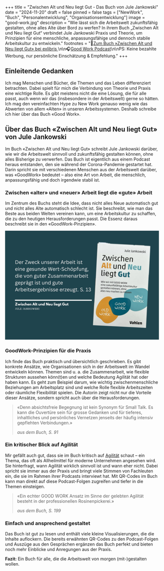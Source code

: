 +++
title = "Zwischen Alt und Neu liegt Gut - Das Buch von Jule Jankowski"
date = "2024-11-20"
draft = false
pinned = false
tags = ["NewWork", "Buch", "Personalentwicklung", "Organisationsentwicklung"]
image = "good-work.jpg"
description = "Wie lässt sich die Arbeitswelt zukunftsfähig gestalten, ohne alles Alte über Bord zu werfen? In ihrem Buch „Zwischen Alt und Neu liegt Gut“ verbindet Jule Jankowski Praxis und Theorie, um Prinzipien für eine menschliche, anpassungsfähige und dennoch stabile Arbeitskultur zu entwickeln."
footnotes = "🛒[Zum Buch »Zwischen Alt und Neu liegt Gut» bei exlibris ](https://www.exlibris.ch/de/buecher-buch/deutschsprachige-buecher/jule-jankowski/zwischen-alt-und-neu-liegt-gut/id/9783800669332/?srsltid=AfmBOoobUhuWOk1ZasCoMk_Leh47MYWgNRIHVdXmEAtWkDm_clgtxtMu)\n\n🎧[Good Work Podcast](https://humiq.de/podcast/)\n\nPS: Keine bezahlte Werbung, nur persönliche Einschätzung & Empfehlung."
+++
## Einleitende Gedanken

Ich mag Menschen und Bücher, die Themen und das Leben differenziert betrachten. Dabei spielt für mich die Verbindung von Theorie und Praxis eine wichtige Rolle. Es gibt meistens nicht die eine Lösung, die für alle passt, auch wenn wir das (insbesondere in der Arbeitswelt) gerne so hätten. Ich mag den vereinfachten Hype zu New Work genauso wenig wie das Abwerten von allem «Alten» in unseren Arbeitssystemen. Deshalb schreibe ich hier über das Buch «Good Work». 

## Über das Buch «Zwischen Alt und Neu liegt Gut» von Jule Jankowski

Im Buch «Zwischen Alt und Neu liegt Gut» schreibt Jule Jankowski darüber, wie wir die Arbeitswelt sinnvoll und zukunftsfähig gestalten können, ohne alles Bisherige zu verwerfen. Das Buch ist eigentlich aus einem Podcast heraus entstanden, den sie während der Corona-Pandemie gestartet hat. Darin spricht sie mit verschiedenen Menschen aus der Arbeitswelt darüber, was «GoodWork» bedeutet – also eine Art von Arbeit, die menschlich, anpassungsfähig und doch irgendwie stabil ist.

### **Zwischen «alter» und «neuer» Arbeit liegt die «gute» Arbeit** 

Im Zentrum des Buchs steht die Idee, dass nicht alles Neue automatisch gut und nicht alles Alte automatisch schlecht ist. Sie beschreibt, wie man das Beste aus beiden Welten vereinen kann, um eine Arbeitskultur zu schaffen, die zu den heutigen Herausforderungen passt. Die Essenz daraus beschreibt sie in den «GoodWork-Pinzipien». 

![](bu-cher-7.jpg)

### **GoodWork-Prinzipien für die Praxis**

Ich finde das Buch praktisch und übersichtlich geschrieben. Es gibt konkrete Ansätze, wie Organisationen sich in der Arbeitswelt im Wandel entwickeln können. Themen sind u. a. die Zusammenarbeit, wie flexible Strukturen aussehen könn(t)en und welche Bedeutung Agilität hat oder haben kann. Es geht zum Beispiel darum, wie wichtig zwischenmenschliche Beziehungen am Arbeitsplatz sind und welche Rolle flexible Arbeitszeiten oder räumliche Flexibilität spielen. Die Autorin zeigt nicht nur die Vorteile dieser Ansätze, sondern spricht auch über die Herausforderungen.

> «Denn absichtsfreie Begegnung ist kein Synonym für Small Talk. Es kann die Ouvertüre sein für grosse Gedanken und für tieferes, inhaltliches und persönliches Vernetzen jenseits der häufig intensiv gepflehten Verbindungen.»
>
> *aus dem Buch, S. 91*

### **Ein kritischer Blick auf Agilität**

Mir gefällt auch gut, dass sie im Buch kritisch auf [Agilität](https://www.bensblog.ch/tags/agilitat/) schaut – ein Thema, das oft als Allheilmittel für moderne Unternehmen angesehen wird. Sie hinterfragt, wann Agilität wirklich sinnvoll ist und wann eher nicht. Dabei spricht sie immer aus der Praxis und bringt viele Stimmen von Fachleuten ein, die sie im Rahmen ihrer Podcasts interviewt hat. Mit QR-Codes im Buch kann man direkt auf diese Podcast-Folgen zugreifen und tiefer in die Themen einsteigen.

> «Ein echter GOOD WORK Ansatz im Sinne der gelebten Agilität besteht in der professionellen Rosinenpickerei.»
>
> *aus dem Buch, S. 199*

### **Einfach und ansprechend gestaltet**

Das Buch ist gut zu lesen und enthält viele kleine Visualisierungen, die die Inhalte auflockern. Die bereits erwähnten QR-Codes zu den Podcast-Folgen und Auszüge aus den Gesprächen ergänzen das Buch perfekt und bieten noch mehr Einblicke und Anregungen aus der Praxis.

**Fazit:** Ein Buch für alle, die die Arbeitswelt von morgen (mit-)gestalten wollen.